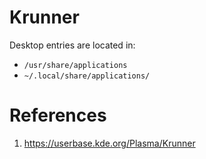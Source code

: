 # Krunner
Desktop entries are located in:
- `/usr/share/applications`
- `~/.local/share/applications/`
# References
1. https://userbase.kde.org/Plasma/Krunner